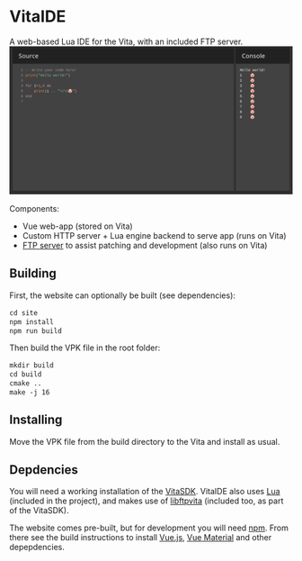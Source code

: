 # VitaIDE
A web-based Lua IDE for the Vita, with an included FTP server.
![IDE screenshot](screenshots/ide.png)

Components:
- Vue web-app (stored on Vita)
- Custom HTTP server + Lua engine backend to serve app (runs on Vita)
- [FTP server](https://github.com/xerpi/libftpvita) to assist patching and development (also runs on Vita)

## Building
First, the website can optionally be built (see dependencies):
```
cd site
npm install
npm run build
```

Then build the VPK file in the root folder:
```
mkdir build
cd build
cmake ..
make -j 16
```

## Installing
Move the VPK file from the build directory to the Vita and install as usual.

## Depdencies
You will need a working installation of the [VitaSDK](https://vitasdk.org/). VitaIDE also uses [Lua](https://www.lua.org/) (included in the project), and makes use of [libftpvita](https://github.com/xerpi/libftpvita) (included too, as part of the VitaSDK).

The website comes pre-built, but for development you will need [npm](https://www.npmjs.com/). From there see the build instructions to install [Vue.js](https://vuejs.org/), [Vue Material](https://www.creative-tim.com/vuematerial/) and other depepdencies.
